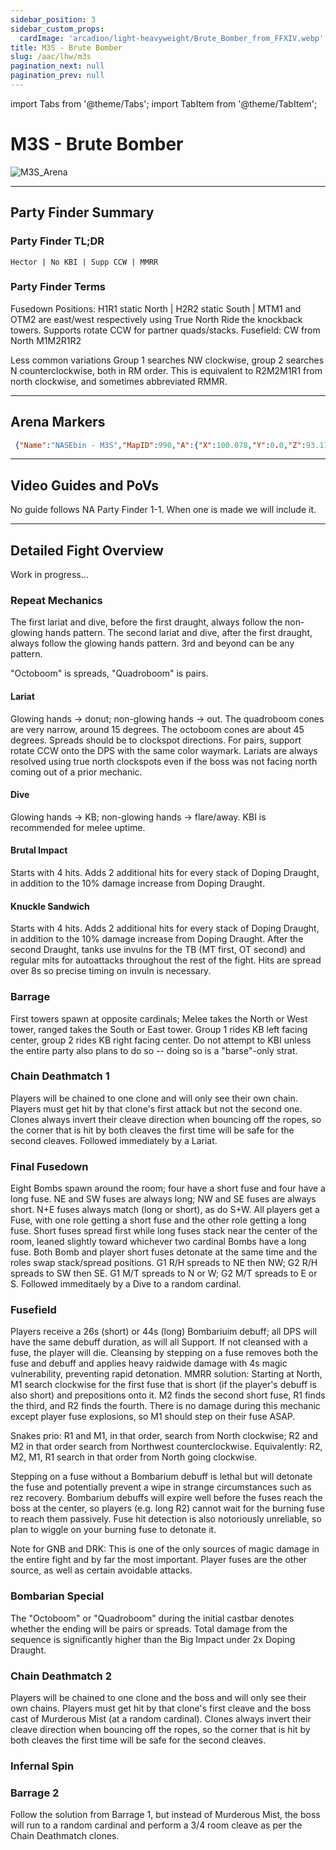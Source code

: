 ```yaml
---
sidebar_position: 3
sidebar_custom_props:
  cardImage: 'arcadion/light-heavyweight/Brute_Bomber_from_FFXIV.webp'
title: M3S - Brute Bomber
slug: /aac/lhw/m3s
pagination_next: null
pagination_prev: null
---
```


import Tabs from '@theme/Tabs';
import TabItem from '@theme/TabItem';

# M3S - Brute Bomber
![M3S_Arena](/arcadion/light-heavyweight/M3S_Arena.png)

***

## Party Finder Summary

### Party Finder TL;DR

```
Hector | No KBI | Supp CCW | MMRR
```

### Party Finder Terms

<Tabs>
  <TabItem value="Hector" label="Hector" default>
    Fusedown Positions: H1R1 static North | H2R2 static South | MTM1 and OTM2 are east/west respectively using True North
  </TabItem>
  <TabItem value="no KBI" label="no KBI">
    Ride the knockback towers.
  </TabItem>
  <TabItem value=" Supp CCW" label=" Supp CCW">
    Supports rotate CCW for partner quads/stacks.
  </TabItem>
  <TabItem value="MMRR" label="MMRR">
    Fusefield: CW from North M1M2R1R2
  </TabItem>
</Tabs>

Less common variations
<Tabs>
  <TabItem value="Snakes prio" label="snakes">
    Group 1 searches NW clockwise, group 2 searches N counterclockwise, both in RM order. This is equivalent to R2M2M1R1 from north clockwise, and sometimes abbreviated RMMR.
  </TabItem>
</Tabs>

***

## Arena Markers

```json
 {"Name":"NASEbin - M3S","MapID":990,"A":{"X":100.078,"Y":0.0,"Z":93.111,"ID":0,"Active":true},"B":{"X":106.818,"Y":0.0,"Z":99.948,"ID":1,"Active":true},"C":{"X":100.06,"Y":0.0,"Z":106.72,"ID":2,"Active":true},"D":{"X":93.196,"Y":0.0,"Z":99.736,"ID":3,"Active":true},"One":{"X":91.665,"Y":0.0,"Z":91.519,"ID":4,"Active":true},"Two":{"X":108.531,"Y":0.0,"Z":91.493,"ID":5,"Active":true},"Three":{"X":108.496,"Y":0.0,"Z":108.282,"ID":6,"Active":true},"Four":{"X":91.613,"Y":0.0,"Z":108.359,"ID":7,"Active":true}}
```

***

## Video Guides and PoVs

No guide follows NA Party Finder 1-1. When one is made we will include it.

***

## Detailed Fight Overview

Work in progress...

### Repeat Mechanics

The first lariat and dive, before the first draught, always follow the non-glowing hands pattern.
The second lariat and dive, after the first draught, always follow the glowing hands pattern.
3rd and beyond can be any pattern.

"Octoboom" is spreads, "Quadroboom" is pairs.

#### Lariat

Glowing hands -> donut; non-glowing hands -> out.
The quadroboom cones are very narrow, around 15 degrees. The octoboom cones are about 45 degrees.
Spreads should be to clockspot directions. For pairs, support rotate CCW onto the DPS with the same color waymark. Lariats are always resolved using true north clockspots even if the boss was not facing north coming out of a prior mechanic.

#### Dive

Glowing hands -> KB; non-glowing hands -> flare/away.
KBI is recommended for melee uptime.

#### Brutal Impact

Starts with 4 hits. Adds 2 additional hits for every stack of Doping Draught, in addition to the 10% damage increase from Doping Draught.

#### Knuckle Sandwich

Starts with 4 hits. Adds 2 additional hits for every stack of Doping Draught, in addition to the 10% damage increase from Doping Draught.
After the second Draught, tanks use invulns for the TB (MT first, OT second) and regular mits for autoattacks throughout the rest of the fight. Hits are spread over 8s so precise timing on invuln is necessary.

### Barrage

First towers spawn at opposite cardinals; Melee takes the North or West tower, ranged takes the South or East tower. Group 1 rides KB left facing center, group 2 rides KB right facing center. Do not attempt to KBI unless the entire party also plans to do so -- doing so is a "barse"-only strat. 

### Chain Deathmatch 1

Players will be chained to one clone and will only see their own chain. Players must get hit by that clone's first attack but not the second one.
Clones always invert their cleave direction when bouncing off the ropes, so the corner that is hit by both cleaves the first time will be safe for the second cleaves.
Followed immediately by a Lariat.

### Final Fusedown

Eight Bombs spawn around the room; four have a short fuse and four have a long fuse. NE and SW fuses are always long; NW and SE fuses are always short. N+E fuses always match (long or short), as do S+W.
All players get a Fuse, with one role getting a short fuse and the other role getting a long fuse. Short fuses spread first while long fuses stack near the center of the room, leaned slightly toward whichever two cardinal Bombs have a long fuse. Both Bomb and player short fuses detonate at the same time and the roles swap stack/spread positions.
G1 R/H spreads to NE then NW; G2 R/H spreads to SW then SE.
G1 M/T spreads to N or W; G2 M/T spreads to E or S.
Followed immeditaely by a Dive to a random cardinal.

### Fusefield

Players receive a 26s (short) or 44s (long) Bombariuim debuff; all DPS will have the same debuff duration, as will all Support. If not cleansed with a fuse, the player will die. Cleansing by stepping on a fuse removes both the fuse and debuff and applies heavy raidwide damage with 4s magic vulnerability, preventing rapid detonation.
MMRR solution: Starting at North, M1 search clockwise for the first fuse that is short (if the player's debuff is also short) and prepositions onto it. M2 finds the second short fuse, R1 finds the third, and R2 finds the fourth. There is no damage during this mechanic except player fuse explosions, so M1 should step on their fuse ASAP.

Snakes prio: R1 and M1, in that order, search from North clockwise; R2 and M2 in that order search from Northwest counterclockwise. Equivalently: R2, M2, M1, R1 search in that order from North going clockwise.

Stepping on a fuse without a Bombarium debuff is lethal but will detonate the fuse and potentially prevent a wipe in strange circumstances such as rez recovery. Bombarium debuffs will expire well before the fuses reach the boss at the center, so players (e.g. long R2) cannot wait for the burning fuse to reach them passively. Fuse hit detection is also notoriously unreliable, so plan to wiggle on your burning fuse to detonate it.

Note for GNB and DRK: This is one of the only sources of magic damage in the entire fight and by far the most important. Player fuses are the other source, as well as certain avoidable attacks.

### Bombarian Special

The "Octoboom" or "Quadroboom" during the initial castbar denotes whether the ending will be pairs or spreads.
Total damage from the sequence is significantly higher than the Big Impact under 2x Doping Draught.

### Chain Deathmatch 2

Players will be chained to one clone and the boss and will only see their own chains. Players must get hit by that clone's first cleave and the boss cast of Murderous Mist (at a random cardinal).
Clones always invert their cleave direction when bouncing off the ropes, so the corner that is hit by both cleaves the first time will be safe for the second cleaves.

### Infernal Spin



### Barrage 2

Follow the solution from Barrage 1, but instead of Murderous Mist, the boss will run to a random cardinal and perform a 3/4 room cleave as per the Chain Deathmatch clones.

